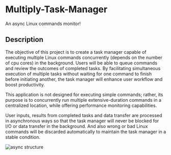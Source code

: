 # Multiply-Task-Manager
An async Linux commands monitor! 


## Description

The objective of this project is to create a task manager capable of executing multiple Linux commands concurrently (depends on the number of cpu cores) in the background. Users will be able to queue commands and review the outcomes of completed tasks. By facilitating simultaneous execution of multiple tasks without waiting for one command to finish before initiating another, the task manager will enhance user workflow and boost productivity.

This application is not designed for executing simple commands; rather, its purpose is to concurrently run multiple extensive-duration commands in a centralized location, while offering performance monitoring capabilities.

User inputs, results from completed tasks and data transfer are processed in asynchronous ways so that the task manager will never be blocked for I/O or data transfer in the background. And also wrong or bad Linux commands will be discarded automatically to maintain the task manager in a stable condition.

![async structure](/docs/img/async_struct.png)

